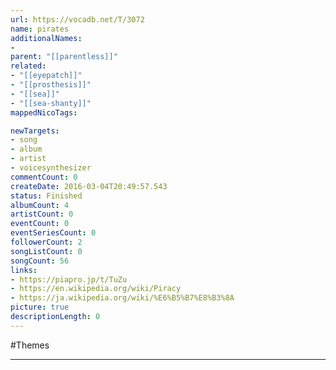 ```yaml
---
url: https://vocadb.net/T/3072
name: pirates
additionalNames: 
- 
parent: "[[parentless]]"
related:
- "[[eyepatch]]"
- "[[prosthesis]]"
- "[[sea]]"
- "[[sea-shanty]]"
mappedNicoTags:

newTargets:
- song
- album
- artist
- voicesynthesizer
commentCount: 0
createDate: 2016-03-04T20:49:57.543
status: Finished
albumCount: 4
artistCount: 0
eventCount: 0
eventSeriesCount: 0
followerCount: 2
songListCount: 0
songCount: 56
links: 
- https://piapro.jp/t/TuZu
- https://en.wikipedia.org/wiki/Piracy
- https://ja.wikipedia.org/wiki/%E6%B5%B7%E8%B3%8A
picture: true
descriptionLength: 0
---
```


#Themes



---

